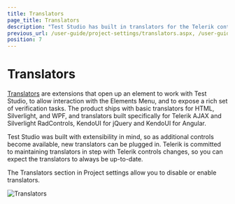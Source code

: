 ```yaml
---
title: Translators
page_title: Translators
description: "Test Studio has built in translators for the Telerik controls. Test Studio provides Basic translators for HTML, Silverlight, and WPF, and translators built specifically for Telerik AJAX and Silverlight RadControls, KendoUI for jQuery and KendoUI for Angular"
previous_url: /user-guide/project-settings/translators.aspx, /user-guide/project-settings/translators
position: 7
---
```

# Translators

<a href="/getting-started/test-recording/translators" target="_blank">Translators</a> are extensions that open up an element to work with Test Studio, to allow interaction with the Elements Menu, and to expose a rich set of verification tasks. The product ships with basic translators for HTML, Silverlight, and WPF, and translators built specifically for Telerik AJAX and Silverlight RadControls, KendoUI for jQuery and KendoUI for Angular.

Test Studio was built with extensibility in mind, so as additional controls become available, new translators can be plugged in. Telerik is committed to maintaining translators in step with Telerik controls changes, so you can expect the translators to always be up-to-date.

The Translators section in Project settings allow you to disable or enable translators.

![Translators][1]

[1]: /img/features/project-settings/translators/fig1.png